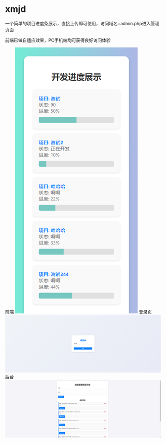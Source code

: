 # xmjd
一个简单的项目进度条展示，直接上传即可使用，访问域名+admin.php进入管理页面

前端已做自适应效果，PC手机端均可获得良好访问体验

前端
![效果图](https://github.com/colorXi/xmjd/blob/main/%E6%95%88%E6%9E%9C%E5%9B%BE.png?raw=true)
登录页
![安全漏洞123](https://github.com/colorXi/xmjd/blob/main/%E5%AE%89%E5%85%A8%E7%A0%81123.png?raw=true)
后台
![后台](https://github.com/colorXi/xmjd/blob/main/%E5%90%8E%E5%8F%B0.png?raw=true)
